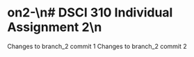 # on2-\n# DSCI 310 Individual Assignment 2\n
Changes to branch_2 commit 1
Changes to branch_2 commit 2
